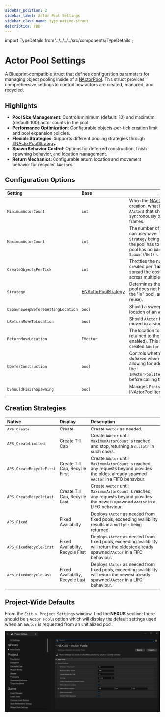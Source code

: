 ```yaml
---
sidebar_position: 2
sidebar_label: Actor Pool Settings
sidebar_class_name: type native-struct
description: TBD
---
```


import TypeDetails from '../../../../src/components/TypeDetails';

# Actor Pool Settings

<TypeDetails icon="native-struct" base="UStruct" type="FNActorPoolSettings" typeExtra="" headerFile="NexusActorPools/Public/NActorPoolSettings.h" />

A Blueprint-compatible struct that defines configuration parameters for managing object pooling inside of a [NActorPool](actor-pool.md). This struct provides comprehensive settings to control how actors are created, managed, and recycled.

## Highlights

- **Pool Size Management**: Controls minimum (default: 10) and maximum (default: 100) actor counts in the pool.
- **Performance Optimization**: Configurable objects-per-tick creation limit and pool expansion policies.
- **Flexible Strategies**: Supports different pooling strategies through [ENActorPoolStrategy](#creation-strategies).
- **Spawn Behavior Control**: Options for deferred construction, finish spawning behavior, and location management.
- **Return Mechanics**: Configurable return location and movement behavior for recycled `AActor`s.

## Configuration Options

| Setting  | Base | Description | Default |
| :-- | :-- | --- | :-- |
| `MinimumActorCount` | `int` | When the [NActorPool](actor-pool.md) is being filled during creation, what is the number of prewarmed `AActor`s that should be created, either syncronously or divided across a number of frames. | `10` |
| `MaximumActorCount` | `int` | The number of pooled `AActor`s that a pool can use/have. This is tied more to the `Strategy` being used for what happens when the pool has to create new `AActor`s when the pool has no `AActor`s available to `Spawn()`/`Get()`. | `100` |
| `CreateObjectsPerTick` | `int` | Throttles the number of `AActor`s that can be created per **Tick**. This can be useful to spread the cost of warming a pool up across multiple frames (-1 for unlimited). | `-1` |
| `Strategy` | [ENActorPoolStrategy](#creation-strategies) | Determines the approach taken when the pool does not have any `AActor` remaining in the "In" pool, and needs to create one (or reuse). | `APS_Create` |
| `bSpawnSweepBeforeSettingLocation` | `bool` | Should a sweep be done when setting the location of an `AActor` being spawned. | `false` |
| `bReturnMoveToLocation` | `bool` | Should `AActor` being returned to the pool be moved to a storage location? | `true` |
| `ReturnMoveLocation` | `FVector` | The location to move an `AActor` when it is returned to the pool for later reuse (if enabled). This also gets applied to newly created `AActor` as well.  | `(0,0,0)` |
| `bDeferConstruction` | `bool` | Controls whether `AActor` construction is deferred when creating new `AActor`s; allowing for additional calls to be made to the `INActorPoolItem::OnDeferredConstruction()` before calling the `AActor`s `FinishSpawning()`. | `true` | 
| `bShouldFinishSpawning` | `bool` | Manages `FinishSpawning()` calls for non-[INActorPoolItem](actor-pool-item.md) `AActors`. | `true` |

## Creation Strategies

| Native | Display | Description |
| :-- | :-- | :-- |
| `APS_Create` | Create | Create `AActor` as needed. | 
| `APS_CreateLimited` | Create Till Cap | Create `AActor` until `MaximumActorCount` is reached and stop, returning a `nullptr` in such cases. |
| `APS_CreateRecycleFirst` | Create Till Cap, Recycle First | Create `AActor` until `MaximumActorCount` is reached, any requests beyond provides the oldest already spawned `AActor` in a FIFO behaviour. | 
| `APS_CreateRecycleLast` | Create Till Cap, Recycle Last | Create `AActor` until `MaximumActorCount` is reached, any requests beyond provides the newest spawned `AActor` in a LIFO behaviour. | 
| `APS_Fixed` | Fixed Availabilty | Deploys `AActor` as needed from fixed pools, exceeding availibility results in a `nullptr` being returned.| 
| `APS_FixedRecycleFirst` | Fixed Availabilty, Recycle First | Deploys `AActor` as needed from fixed pools, exceeding availibility will return the oldested already spawned `AActor` in a FIFO behaviour. |
| `APS_FixedRecycleLast` | Fixed Availabilty, Recycle Last | Deploys `AActor` as needed from fixed pools, exceeding availibility will return the newest already spawned `AActor` in a LIFO behaviour. |

## Project-Wide Defaults

From the `Edit > Project Settings` window, find the **NEXUS** section; there should be a `Actor Pools` option which will display the default settings used when an `AActor` is requested from an unitialized pool.

![NActorPools](actor-pool-settings.webp)